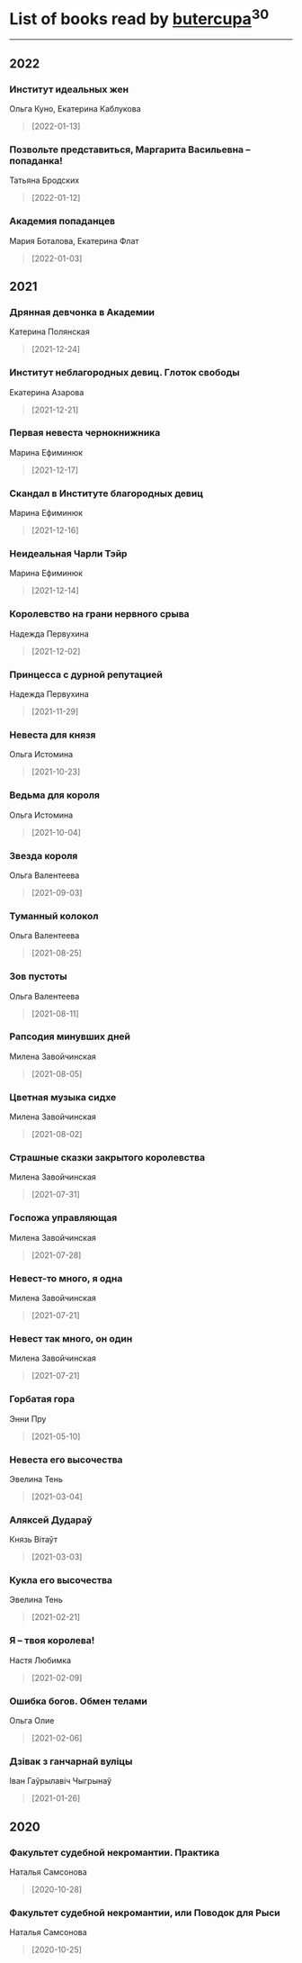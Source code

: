 # List of books read by [butercupa](http://vk.com/id193697993)<sup>30</sup>
---

## 2022

### Институт идеальных жен
Ольга Куно, Екатерина Каблукова
> [2022-01-13] 


### Позвольте представиться, Маргарита Васильевна – попаданка!
Татьяна Бродских
> [2022-01-12] 


### Академия попаданцев
Мария Боталова, Екатерина Флат
> [2022-01-03] 



## 2021

### Дрянная девчонка в Академии
Катерина Полянская
> [2021-12-24] 


### Институт неблагородных девиц. Глоток свободы
Екатерина Азарова
> [2021-12-21] 


### Первая невеста чернокнижника
Марина Ефиминюк
> [2021-12-17] 


### Скандал в Институте благородных девиц
Марина Ефиминюк
> [2021-12-16] 


### Неидеальная Чарли Тэйр
Марина Ефиминюк
> [2021-12-14] 


### Королевство на грани нервного срыва
Надежда Первухина
> [2021-12-02] 


### Принцесса с дурной репутацией
Надежда Первухина
> [2021-11-29] 


### Невеста для князя
Ольга Истомина
> [2021-10-23] 


### Ведьма для короля
Ольга Истомина
> [2021-10-04] 


### Звезда короля
Ольга Валентеева
> [2021-09-03] 


### Туманный колокол
Ольга Валентеева
> [2021-08-25] 


### Зов пустоты
Ольга Валентеева
> [2021-08-11] 


### Рапсодия минувших дней
Милена Завойчинская
> [2021-08-05] 


### Цветная музыка сидхе
Милена Завойчинская
> [2021-08-02] 


### Страшные сказки закрытого королевства
Милена Завойчинская
> [2021-07-31] 


### Госпожа управляющая
Милена Завойчинская
> [2021-07-28] 


### Невест-то много, я одна
Милена Завойчинская
> [2021-07-21] 


### Невест так много, он один
Милена Завойчинская
> [2021-07-21] 


### Горбатая гора
Энни Пру
> [2021-05-10] 


### Невеста его высочества
Эвелина Тень
> [2021-03-04] 


### Аляксей Дудараў
Князь Вітаўт
> [2021-03-03] 


### Кукла его высочества
Эвелина Тень
> [2021-02-21] 


### Я – твоя королева!
Настя Любимка
> [2021-02-09] 


### Ошибка богов. Обмен телами
Ольга Олие
> [2021-02-06] 


### Дзівак з ганчарнай вуліцы
Іван Гаўрылавіч Чыгрынаў
> [2021-01-26] 



## 2020

### Факультет судебной некромантии. Практика
Наталья Самсонова
> [2020-10-28] 


### Факультет судебной некромантии, или Поводок для Рыси
Наталья Самсонова
> [2020-10-25] 



